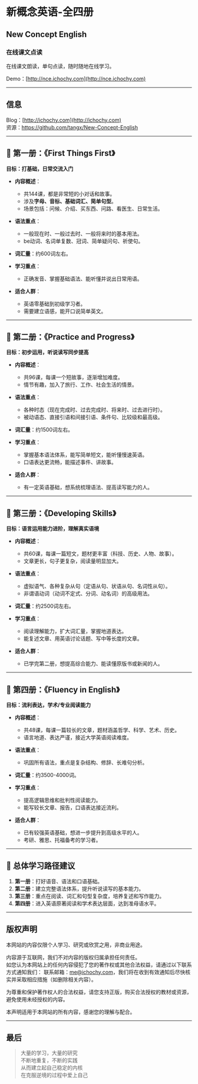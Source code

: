 # 新概念英语-全四册
## New Concept English
### 在线课文点读
在线课文朗读，单句点读，随时随地在线学习。  

Demo：[http://nce.ichochy.com](http://nce.ichochy.com)  

--- 

## 信息
Blog：[http://ichochy.com](http://ichochy.com)  
资源：https://github.com/tangx/New-Concept-English  

---

## 📕 第一册：《First Things First》

**目标：打基础，日常交流入门**

* **内容概述**：

  * 共144课，都是非常短的小对话和故事。
  * 涉及**字母、音标、基础词汇、简单句型**。
  * 场景包括：问候、介绍、买东西、问路、看医生、日常生活。
* **语法重点**：

  * 一般现在时、一般过去时、一般将来时的基本用法。
  * be动词、名词单复数、冠词、简单疑问句、祈使句。
* **词汇量**：约600词左右。
* **学习重点**：

  * 正确发音、掌握基础语法、能听懂并说出日常用语。
* **适合人群**：

  * 英语零基础到初级学习者。
  * 需要建立语感，能开口说简单英文。

---

## 📘 第二册：《Practice and Progress》

**目标：初步运用，听说读写同步提高**

* **内容概述**：

  * 共96课，每课一个短故事，逐渐增加难度。
  * 情节有趣，加入了旅行、工作、社会生活的情景。
* **语法重点**：

  * 各种时态（现在完成时、过去完成时、将来时、过去进行时）。
  * 被动语态、直接引语和间接引语、条件句、比较级和最高级。
* **词汇量**：约1500词左右。
* **学习重点**：

  * 掌握基本语法体系，能写简单短文，能听懂慢速英语。
  * 口语表达更流畅，能描述事件、讲故事。
* **适合人群**：

  * 有一定英语基础，想系统梳理语法、提高读写能力的人。

---

## 📙 第三册：《Developing Skills》

**目标：语言运用能力进阶，理解真实语境**

* **内容概述**：

  * 共60课，每课一篇短文，题材更丰富（科技、历史、人物、故事）。
  * 文章更长，句子更复杂，阅读量明显加大。
* **语法重点**：

  * 虚拟语气、各种复杂从句（定语从句、状语从句、名词性从句）。
  * 非谓语动词（动词不定式、分词、动名词）的高级用法。
* **词汇量**：约2500词左右。
* **学习重点**：

  * 阅读理解能力，扩大词汇量，掌握地道表达。
  * 能复述文章、用英语讨论话题、写中等长度的文章。
* **适合人群**：

  * 已学完第二册，想提高综合能力、能读懂原版书或新闻的人。

---

## 📗 第四册：《Fluency in English》

**目标：流利表达，学术/专业阅读能力**

* **内容概述**：

  * 共48课，每课一篇较长的文章，题材涵盖哲学、科学、艺术、历史。
  * 语言地道、表达严谨，接近大学英语阅读难度。
* **语法重点**：

  * 巩固所有语法，重点是复杂结构、修辞、长难句分析。
* **词汇量**：约3500-4000词。
* **学习重点**：

  * 提高逻辑思维和批判性阅读能力。
  * 能写较长文章、报告，口语表达接近流利。
* **适合人群**：

  * 已有较强英语基础，想进一步提升到高级水平的人。
  * 考研、雅思、托福备考的学习者。

---

## 🎯 总体学习路径建议

1. **第一册**：打好语音、语法和口语基础。
2. **第二册**：建立完整语法体系，提升听说读写的基本能力。
3. **第三册**：重点在阅读、词汇和句型复杂度，培养复述和写作能力。
4. **第四册**：进入英语原著阅读和学术表达层面，达到准母语水平。


---

## 版权声明
本网站的内容仅限个人学习、研究或欣赏之用，非商业用途。

内容源于互联网，我们不对内容的版权归属承担任何责任。  
如您认为本网站上的任何内容侵犯了您的著作权或其他合法权益，请通过以下联系方式通知我们：
联系邮箱：me@ichochy.com，我们将在收到有效通知后尽快核实并采取相应措施（如删除相关内容）。

为尊重和保护著作权人的合法权益，请您支持正版，购买合法授权的教材或资源，避免使用未经授权的内容。

本声明适用于本网站的所有内容，感谢您的理解与配合。

---

## 最后
>大量的学习，大量的研究  
>不断地重复，不断的实践  
>从而建立起自己稳定的内核  
>在克服逆境的过程中爱上自己  

